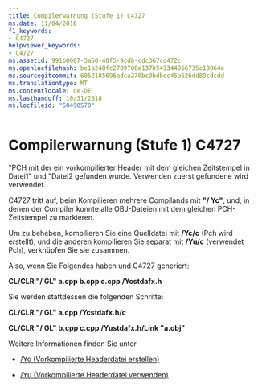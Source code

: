 ```yaml
---
title: Compilerwarnung (Stufe 1) C4727
ms.date: 11/04/2016
f1_keywords:
- C4727
helpviewer_keywords:
- C4727
ms.assetid: 991b0087-3a50-40f5-9cdb-cdc367cd472c
ms.openlocfilehash: be1a248fc2709706e137b543344966735c19064e
ms.sourcegitcommit: 6052185696adca270bc9bdbec45a626dd89cdcdd
ms.translationtype: MT
ms.contentlocale: de-DE
ms.lasthandoff: 10/31/2018
ms.locfileid: "50490570"
---
```

# <a name="compiler-warning-level-1-c4727"></a>Compilerwarnung (Stufe 1) C4727

"PCH mit der ein vorkompilierter Header mit dem gleichen Zeitstempel in Datei1" und "Datei2 gefunden wurde.  Verwenden zuerst gefundene wird verwendet.

C4727 tritt auf, beim Kompilieren mehrere Compilands mit **"/ Yc"**, und, in denen der Compiler konnte alle OBJ-Dateien mit dem gleichen PCH-Zeitstempel zu markieren.

Um zu beheben, kompilieren Sie eine Quelldatei mit **/Yc/c** (Pch wird erstellt), und die anderen kompilieren Sie separat mit **/Yu/c** (verwendet Pch), verknüpfen Sie sie zusammen.

Also, wenn Sie Folgendes haben und C4727 generiert:

**CL/CLR "/ GL" a.cpp b.cpp c.cpp /Ycstdafx.h**

Sie werden stattdessen die folgenden Schritte:

**CL/CLR "/ GL" a.cpp /Ycstdafx.h/c**

**CL/CLR "/ GL" b.cpp c.cpp /Yustdafx.h/Link "a.obj"**

Weitere Informationen finden Sie unter

- [/Yc (Vorkompilierte Headerdatei erstellen)](../../build/reference/yc-create-precompiled-header-file.md)

- [/Yu (Vorkompilierte Headerdatei verwenden)](../../build/reference/yu-use-precompiled-header-file.md)